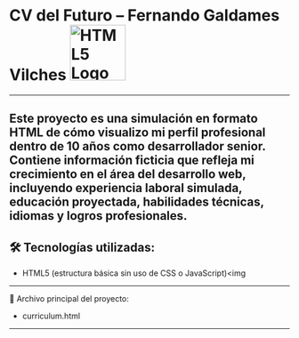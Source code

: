 # CV del Futuro – Fernando Galdames Vilches <img src="https://upload.wikimedia.org/wikipedia/commons/6/61/HTML5_logo_and_wordmark.svg" alt="HTML5 Logo" width="100"/>

---
Este proyecto es una simulación en formato HTML de cómo visualizo mi perfil profesional dentro de 10 años como desarrollador senior. Contiene información ficticia que refleja mi crecimiento en el área del desarrollo web, incluyendo experiencia laboral simulada, educación proyectada, habilidades técnicas, idiomas y logros profesionales.
---
## **🛠️ Tecnologías utilizadas**:
- HTML5 (estructura básica sin uso de CSS o JavaScript)<img 
---
📄 Archivo principal del proyecto:
- curriculum.html
---


